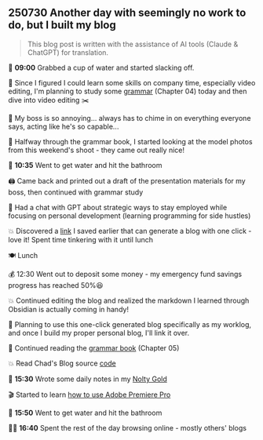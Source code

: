 ## 250730 Another day with seemingly no work to do, but I built my blog

> This blog post is written with the assistance of AI tools (Claude & ChatGPT) for translation.

🚰 **09:00** Grabbed a cup of water and started slacking off.

💭 Since I figured I could learn some skills on company time, especially video editing, I'm planning to study some [grammar](https://llwslc.github.io/grammar-club/content/Chapter04.html) (Chapter 04) today and then dive into video editing ✂️

💭 My boss is so annoying... always has to chime in on everything everyone says, acting like he's so capable...

📸 Halfway through the grammar book, I started looking at the model photos from this weekend's shoot - they came out really nice!

🚾 **10:35** Went to get water and hit the bathroom

🖨️ Came back and printed out a draft of the presentation materials for my boss, then continued with grammar study

💭 Had a chat with GPT about strategic ways to stay employed while focusing on personal development (learning programming for side hustles)

💥 Discovered a [link](https://chadbaldwin.net/2021/03/14/how-to-build-a-sql-blog.html) I saved earlier that can generate a blog with one click - love it! Spent time tinkering with it until lunch

🍽️ Lunch

💰 12:30 Went out to deposit some money - my emergency fund savings progress has reached 50%😆

💥 Continued editing the blog and realized the markdown I learned through Obsidian is actually coming in handy!

💭 Planning to use this one-click generated blog specifically as my worklog, and once I build my proper personal blog, I'll link it over.

📕 Continued reading the [grammar book](https://llwslc.github.io/grammar-club/content/Chapter05) (Chapter 05)

💥 Read Chad's Blog source [code](https://github.com/chadbaldwin/chadbaldwin.github.io)

📓 **15:30** Wrote some daily notes in my [Nolty Gold](https://nolty.jp/gold/)

🎬 Started to learn [how to use Adobe Premiere Pro](https://www.adobe.com/jp/learn/premiere-pro?learnIn=1)

🚾 **15:50** Went to get water and hit the bathroom

🏄‍♀️ **16:40** Spent the rest of the day browsing online - mostly others' blogs


